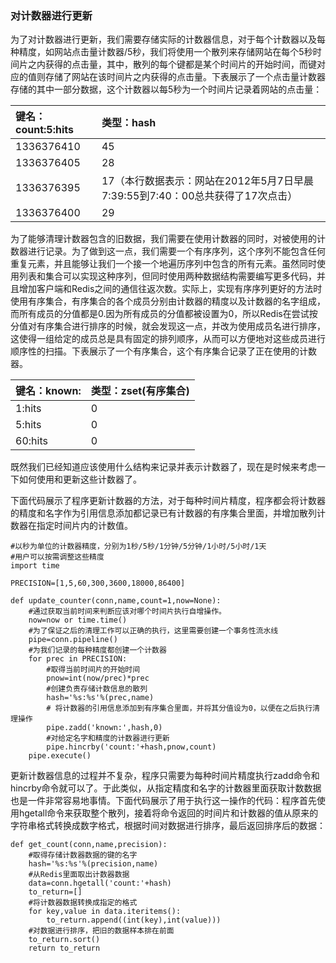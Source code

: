 ### 对计数器进行更新

为了对计数器进行更新，我们需要存储实际的计数器信息，对于每个计数器以及每种精度，如网站点击量计数器/5秒，我们将使用一个散列来存储网站在每个5秒时间片之内获得的点击量，其中，散列的每个键都是某个时间片的开始时间，而键对应的值则存储了网站在该时间片之内获得的点击量。下表展示了一个点击量计数器存储的其中一部分数据，这个计数器以每5秒为一个时间片记录着网站的点击量：

| 键名：count:5:hits | 类型：hash |
| :--- | :--- |
| 1336376410 | 45 |
| 1336376405 | 28 |
| 1336376395 | 17（本行数据表示：网站在2012年5月7日早晨7:39:55到7:40：00总共获得了17次点击） |
| 1336376400 | 29 |

为了能够清理计数器包含的旧数据，我们需要在使用计数器的同时，对被使用的计数器进行记录。为了做到这一点，我们需要一个有序序列，这个序列不能包含任何重复元素，并且能够让我们一个接一个地遍历序列中包含的所有元素。虽然同时使用列表和集合可以实现这种序列，但同时使用两种数据结构需要编写更多代码，并且增加客户端和Redis之间的通信往返次数。实际上，实现有序序列更好的方法时使用有序集合，有序集合的各个成员分别由计数器的精度以及计数器的名字组成，而所有成员的分值都是0.因为所有成员的分值都被设置为0，所以Redis在尝试按分值对有序集合进行排序的时候，就会发现这一点，并改为使用成员名进行排序，这使得一组给定的成员总是具有固定的排列顺序，从而可以方便地对这些成员进行顺序性的扫描。下表展示了一个有序集合，这个有序集合记录了正在使用的计数器。

| 键名：known: | 类型：zset\(有序集合\) |
| :--- | :--- |
| 1:hits | 0 |
| 5:hits | 0 |
| 60:hits | 0 |

既然我们已经知道应该使用什么结构来记录并表示计数器了，现在是时候来考虑一下如何使用和更新这些计数器了。

下面代码展示了程序更新计数器的方法，对于每种时间片精度，程序都会将计数器 的精度和名字作为引用信息添加都记录已有计数器的有序集合里面，并增加散列计数器在指定时间片内的计数值。

```
#以秒为单位的计数器精度，分别为1秒/5秒/1分钟/5分钟/1小时/5小时/1天
#用户可以按需调整这些精度
import time

PRECISION=[1,5,60,300,3600,18000,86400]

def update_counter(conn,name,count=1,now=None):
    #通过获取当前时间来判断应该对哪个时间片执行自增操作。
    now=now or time.time()
    #为了保证之后的清理工作可以正确的执行，这里需要创建一个事务性流水线
    pipe=conn.pipeline()
    #为我们记录的每种精度都创建一个计数器
    for prec in PRECISION:
        #取得当前时间片的开始时间
        pnow=int(now/prec)*prec
        #创建负责存储计数信息的散列
        hash='%s:%s'%(prec,name)
        # 将计数器的引用信息添加到有序集合里面，并将其分值设为0，以便在之后执行清理操作
        pipe.zadd('known:',hash,0)
        #对给定名字和精度的计数器进行更新
        pipe.hincrby('count:'+hash,pnow,count)
    pipe.execute()
```

更新计数器信息的过程并不复杂，程序只需要为每种时间片精度执行zadd命令和hincrby命令就可以了。于此类似，从指定精度和名字的计数器里面获取计数数据也是一件非常容易地事情。下面代码展示了用于执行这一操作的代码：程序首先使用hgetall命令来获取整个散列，接着将命令返回的时间片和计数器的值从原来的字符串格式转换成数字格式，根据时间对数据进行排序，最后返回排序后的数据：

```
def get_count(conn,name,precision):
    #取得存储计数器数据的键的名字
    hash='%s:%s'%(precision,name)
    #从Redis里面取出计数器数据
    data=conn.hgetall('count:'+hash)
    to_return=[]
    #将计数器数据转换成指定的格式
    for key,value in data.iteritems():
        to_return.append((int(key),int(value)))
    #对数据进行排序，把旧的数据样本排在前面
    to_return.sort()
    return to_return
```



